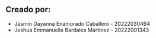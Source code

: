 ## Creado por:
- Jasmin Dayanna Enamorado Caballero - 20222030464
- Jeshua Emmanuelle Bardales Martinez - 20222001343
